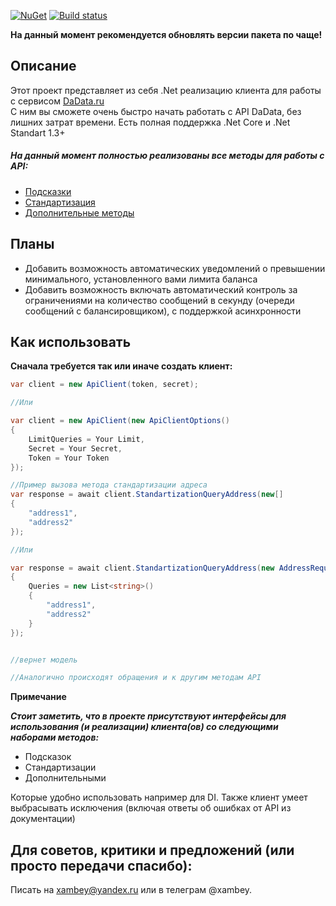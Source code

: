 

[![NuGet](https://img.shields.io/nuget/v/DaData.ApiClient.svg?style=flat-square)](https://www.nuget.org/packages/DaData.ApiClient/)
[![Build status](https://ci.appveyor.com/api/projects/status/e35qeajuv58oylli?svg=true)](https://ci.appveyor.com/project/Xambey/dadataapiclient)

**На данный момент рекомендуется обновлять версии пакета по чаще!**

## Описание
Этот проект представляет из себя .Net реализацию клиента для работы с сервисом [DaData.ru](https://dadata.ru/)  
С ним вы сможете очень быстро начать работать с API DaData, без лишних затрат времени.
Есть полная поддержка .Net Core и .Net Standart 1.3+ 

##### На данный момент полностью реализованы все методы для работы с API:
- [Подсказки](https://dadata.ru/api/suggest/)
- [Стандартизация](https://dadata.ru/api/clean/)
- [Дополнительные методы](https://dadata.ru/api/)

## Планы 
- Добавить возможность автоматических уведомлений о превышении минимального, установленного вами лимита баланса
- Добавить возможность включать автоматический контроль за ограничениями на количество сообщений в секунду (очереди сообщений с балансировщиком), с поддержкой асинхронности

## Как использовать
**Сначала требуется так или иначе создать клиент:**
```C#
var client = new ApiClient(token, secret);

//Или

var client = new ApiClient(new ApiClientOptions()
{
    LimitQueries = Your Limit,
    Secret = Your Secret,
    Token = Your Token
});

//Пример вызова метода стандартизации адреса
var response = await client.StandartizationQueryAddress(new[]
{
    "address1",
    "address2"
}); 

//Или 

var response = await client.StandartizationQueryAddress(new AddressRequest()
{
    Queries = new List<string>()
    {
        "address1",
        "address2"
    }
});


//вернет модель 

//Аналогично происходят обращения и к другим методам API
```

**Примечание**

  ***Стоит заметить, что в проекте присутствуют интерфейсы для использования (и реализации) клиента(ов) со следующими наборами методов:***
  - Подсказок
  - Стандартизации
  - Дополнительными
  
  Которые удобно использовать например для DI.
  Также клиент умеет выбрасывать исключения (включая ответы об ошибках от API из документации)
  
## Для советов, критики и предложений (или просто передачи спасибо):

  Писать на xambey@yandex.ru или в телеграм @xambey.









